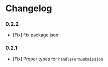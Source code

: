 # Changelog

### 0.2.2

- [Fix] Fix package.json

### 0.2.1

- [Fix] Proper types for `handleFormSubmission`